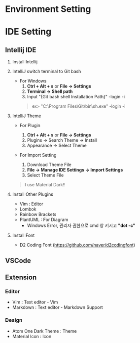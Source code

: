 # Environment Setting




# IDE Setting
## Intellij IDE
1. Install Intellij

2. IntelliJ switch terminal to Git bash
    * For Windows
        1. **Ctrl + Alt + s** or **File -> Settings**
        2. **Terminal -> Shell path**
        3. Input "{Git bash shell Installation Path}" -login -i
        > ex> "C:\Program Files\Git\bin\sh.exe" -login -i

3. IntelliJ Theme
    * For Plugin
        1. **Ctrl + Alt + s** or **File -> Settings**
        2. Plugins -> Search Theme -> Install
        3. Appearance -> Select Theme

    * For Import Setting
        1. Download Theme File
        2. **File -> Manage IDE Settings -> Import Settings**
        3. Select Theme File

    > I use Material Dark!!

4. Install Other Plugins
    * Vim : Editor
    * Lombok
    * Rainbow Brackets
    * PlantUML : For Diagram
        * Windows Error, 관리자 권한으로 cmd 창 키시고  **"dot -c"** 
        
5. Install Font
    * D2 Coding Font (https://github.com/naver/d2codingfont)
    

## VSCode

## Extension
### Editor
* Vim : Text editor - Vim
* Markdown : Text editor - Markdown Support

### Design
* Atom One Dark Theme : Theme
* Material Icon : Icon







